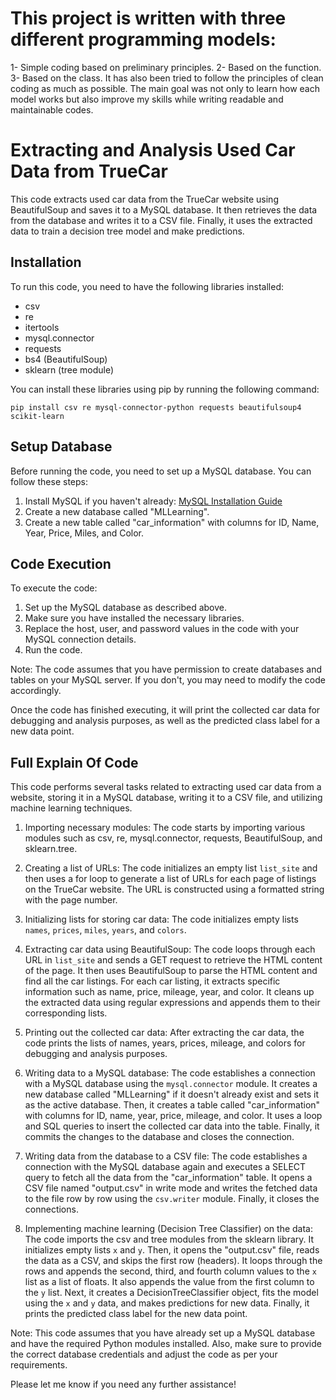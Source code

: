 # This project is written with three different programming models:

1- Simple coding based on preliminary principles.
2- Based on the function.
3- Based on the class.
It has also been tried to follow the principles of clean coding as much as possible.
The main goal was not only to learn how each model works but also improve my skills while writing readable and maintainable codes.

# Extracting and Analysis Used Car Data from TrueCar

This code extracts used car data from the TrueCar website using BeautifulSoup and saves it to a MySQL database. It then retrieves the data from the database and writes it to a CSV file. Finally, it uses the extracted data to train a decision tree model and make predictions.

## Installation

To run this code, you need to have the following libraries installed:

- csv
- re
- itertools
- mysql.connector
- requests
- bs4 (BeautifulSoup)
- sklearn (tree module)

You can install these libraries using pip by running the following command:

```
pip install csv re mysql-connector-python requests beautifulsoup4 scikit-learn
```

## Setup Database

Before running the code, you need to set up a MySQL database. You can follow these steps:

1. Install MySQL if you haven't already: [MySQL Installation Guide](https://dev.mysql.com/doc/mysql-installation-excerpt/8.0/en/)
2. Create a new database called "MLLearning".
3. Create a new table called "car_information" with columns for ID, Name, Year, Price, Miles, and Color.

## Code Execution

To execute the code:

1. Set up the MySQL database as described above.
2. Make sure you have installed the necessary libraries.
3. Replace the host, user, and password values in the code with your MySQL connection details.
4. Run the code.

Note: The code assumes that you have permission to create databases and tables on your MySQL server. If you don't, you may need to modify the code accordingly.

Once the code has finished executing, it will print the collected car data for debugging and analysis purposes, as well as the predicted class label for a new data point.

## Full Explain Of Code

This code performs several tasks related to extracting used car data from a website, storing it in a MySQL database, writing it to a CSV file, and utilizing machine learning techniques.

1. Importing necessary modules: The code starts by importing various modules such as csv, re, mysql.connector, requests, BeautifulSoup, and sklearn.tree.

2. Creating a list of URLs: The code initializes an empty list `list_site` and then uses a for loop to generate a list of URLs for each page of listings on the TrueCar website. The URL is constructed using a formatted string with the page number.

3. Initializing lists for storing car data: The code initializes empty lists `names`, `prices`, `miles`, `years`, and `colors`.

4. Extracting car data using BeautifulSoup: The code loops through each URL in `list_site` and sends a GET request to retrieve the HTML content of the page. It then uses BeautifulSoup to parse the HTML content and find all the car listings. For each car listing, it extracts specific information such as name, price, mileage, year, and color. It cleans up the extracted data using regular expressions and appends them to their corresponding lists.

5. Printing out the collected car data: After extracting the car data, the code prints the lists of names, years, prices, mileage, and colors for debugging and analysis purposes.

6. Writing data to a MySQL database: The code establishes a connection with a MySQL database using the `mysql.connector` module. It creates a new database called "MLLearning" if it doesn't already exist and sets it as the active database. Then, it creates a table called "car_information" with columns for ID, name, year, price, mileage, and color. It uses a loop and SQL queries to insert the collected car data into the table. Finally, it commits the changes to the database and closes the connection.

7. Writing data from the database to a CSV file: The code establishes a connection with the MySQL database again and executes a SELECT query to fetch all the data from the "car_information" table. It opens a CSV file named "output.csv" in write mode and writes the fetched data to the file row by row using the `csv.writer` module. Finally, it closes the connections.

8. Implementing machine learning (Decision Tree Classifier) on the data: The code imports the csv and tree modules from the sklearn library. It initializes empty lists `x` and `y`. Then, it opens the "output.csv" file, reads the data as a CSV, and skips the first row (headers). It loops through the rows and appends the second, third, and fourth column values to the `x` list as a list of floats. It also appends the value from the first column to the `y` list. Next, it creates a DecisionTreeClassifier object, fits the model using the `x` and `y` data, and makes predictions for new data. Finally, it prints the predicted class label for the new data point.

Note: This code assumes that you have already set up a MySQL database and have the required Python modules installed. Also, make sure to provide the correct database credentials and adjust the code as per your requirements.

Please let me know if you need any further assistance!
